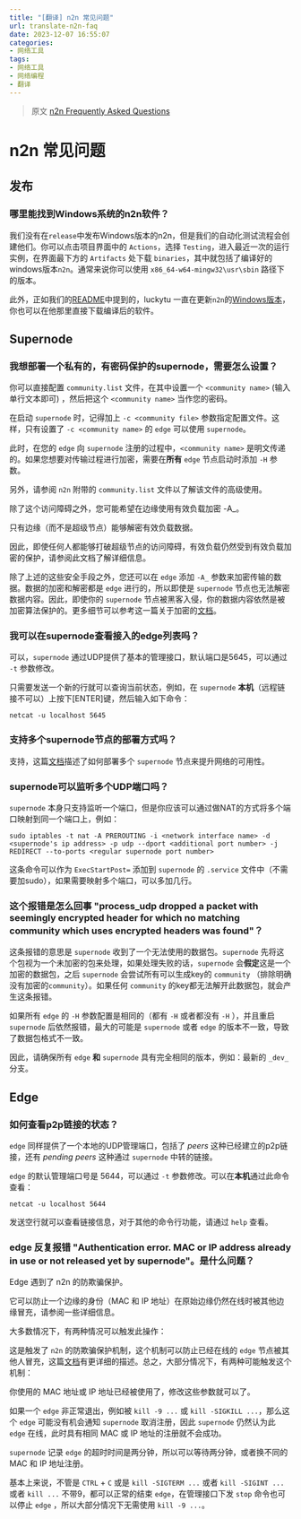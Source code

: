 ```yaml
---
title: "[翻译] n2n 常见问题"
url: translate-n2n-faq
date: 2023-12-07 16:55:07
categories:
- 网络工具
tags:
- 网络工具
- 网络编程
- 翻译
---
```


> 原文 [n2n Frequently Asked Questions](https://github.com/ntop/n2n/blob/dev/doc/Faq.md)

<!-- more -->

# n2n 常见问题

## 发布

### 哪里能找到Windows系统的n2n软件？

我们没有在`release`中发布Windows版本的n2n，但是我们的自动化测试流程会创建他们。你可以点击项目界面中的 `Actions`，选择 `Testing`，进入最近一次的运行实例，在界面最下方的 `Artifacts` 处下载 `binaries`，其中就包括了编译好的windows版本`n2n`。通常来说你可以使用 `x86_64-w64-mingw32\usr\sbin` 路径下的版本。

此外，正如我们的[README](https://github.com/ntop/n2n#further-readings-and-related-projects)中提到的，luckytu 一直在更新`n2n`的[Windows版本](https://github.com/lucktu/n2n)，你也可以在他那里直接下载编译后的软件。

## Supernode

### 我想部署一个私有的，有密码保护的supernode，需要怎么设置？

你可以直接配置 `community.list` 文件，在其中设置一个 `<community name>` (输入单行文本即可) ，然后把这个 `<community name>` 当作您的密码。

在启动 `supernode` 时，记得加上 `-c <community file>` 参数指定配置文件。这样，只有设置了 `-c <community name>` 的 `edge` 可以使用 `supernode`。

此时，在您的 `edge` 向 `supernode` 注册的过程中，`<community name>` 是明文传递的。如果您想要对传输过程进行加密，需要在**所有** `edge` 节点启动时添加 `-H` 参数。

另外，请参阅 `n2n` 附带的 `community.list` 文件以了解该文件的高级使用。

除了这个访问障碍之外，您可能希望在边缘使用有效负载加密 -A_。

只有边缘（而不是超级节点）能够解密有效负载数据。

因此，即使任何人都能够打破超级节点的访问障碍，有效负载仍然受到有效负载加密的保护，请参阅此文档了解详细信息。

除了上述的这些安全手段之外，您还可以在 `edge` 添加 `-A_` 参数来加密传输的数据。数据的加密和解密都是 `edge` 进行的，所以即使是 `supernode` 节点也无法解密数据内容。因此，即使你的 `supernode` 节点被黑客入侵，你的数据内容依然是被加密算法保护的。更多细节可以参考这一篇关于加密的[文档](https://github.com/ntop/n2n/blob/dev/doc/Crypto.md)。

### 我可以在supernode查看接入的edge列表吗？

可以，`supernode` 通过UDP提供了基本的管理接口，默认端口是5645，可以通过 `-t` 参数修改。

只需要发送一个新的行就可以查询当前状态，例如，在 `supernode` **本机**（远程链接不可以）上按下[ENTER]键，然后输入如下命令：

`netcat -u localhost 5645`

### 支持多个supernode节点的部署方式吗？

支持，这篇[文档](https://github.com/ntop/n2n/blob/dev/doc/Federation.md)描述了如何部署多个 `supernode` 节点来提升网络的可用性。

### supernode可以监听多个UDP端口吗？

`supernode` 本身只支持监听一个端口，但是你应该可以通过做NAT的方式将多个端口映射到同一个端口上，例如：

`sudo iptables -t nat -A PREROUTING -i <network interface name> -d <supernode's ip address> -p udp --dport <additional port number> -j REDIRECT --to-ports <regular supernode port number>`

这条命令可以作为 `ExecStartPost=` 添加到 `supernode` 的 `.service` 文件中（不需要加sudo），如果需要映射多个端口，可以多加几行。

### 这个报错是怎么回事 "process_udp dropped a packet with seemingly encrypted header for which no matching community which uses encrypted headers was found"？

这条报错的意思是 `supernode` 收到了一个无法使用的数据包。`supernode` 先将这个包视为一个未加密的包来处理，如果处理失败的话，`supernode` 会**假定**这是一个加密的数据包，之后 `supernode` 会尝试所有可以生成key的 `community` （排除明确没有加密的`community`）。如果任何 `community` 的key都无法解开此数据包，就会产生这条报错。

如果所有 `edge` 的 `-H` 参数配置是相同的（都有 `-H` 或者都没有 `-H` ），并且重启 `supernode` 后依然报错，最大的可能是 `supernode` 或者 `edge` 的版本不一致，导致了数据包格式不一致。

因此，请确保所有 `edge` **和** `supernode` 具有完全相同的版本，例如：最新的 `_dev_` 分支。

## Edge

### 如何查看p2p链接的状态？

`edge` 同样提供了一个本地的UDP管理端口，包括了 _peers_ 这种已经建立的p2p链接，还有 _pending peers_ 这种通过 `supernode` 中转的链接。

`edge` 的默认管理端口号是 5644，可以通过 `-t` 参数修改。可以在**本机**通过此命令查看：

`netcat -u localhost 5644`

发送空行就可以查看链接信息，对于其他的命令行功能，请通过 `help` 查看。

### edge 反复报错 "Authentication error. MAC or IP address already in use or not released yet by supernode"。是什么问题？

Edge 遇到了 n2n 的防欺骗保护。

它可以防止一个边缘的身份（MAC 和 IP 地址）在原始边缘仍然在线时被其他边缘冒充，请参阅一些详细信息。

大多数情况下，有两种情况可以触发此操作：

这是触发了 `n2n` 的防欺骗保护机制，这个机制可以防止已经在线的 `edge` 节点被其他人冒充，这篇[文档](Authentication.md)有更详细的描述。总之，大部分情况下，有两种可能触发这个机制：

你使用的 MAC 地址或 IP 地址已经被使用了，修改这些参数就可以了。

如果一个 `edge` 非正常退出，例如被 `kill -9 ...` 或 `kill -SIGKILL ...`，那么这个 `edge` 可能没有机会通知 `supernode` 取消注册，因此 `supernode` 仍然认为此 `edge` 在线，此时具有相同 MAC 或 IP 地址的注册就不会成功。

`supernode` 记录 `edge` 的超时时间是两分钟，所以可以等待两分钟，或者换不同的 MAC 和 IP 地址注册。

基本上来说，不管是 `CTRL` + `C` 或是 `kill -SIGTERM ...` 或者 `kill -SIGINT ...` 或者 `kill ...` 不带9，都可以正常的结束 `edge`，在管理接口下发 `stop` 命令也可以停止 `edge` ，所以大部分情况下无需使用 `kill -9 ...`。